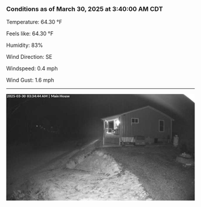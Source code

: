 ### Conditions as of March 30, 2025 at 3:40:00 AM CDT 

Temperature: 64.30 &deg;F

Feels like: 64.30 &deg;F

Humidity: 83%

Wind Direction: SE

Windspeed: 0.4 mph

Wind Gust: 1.6 mph

---

<img src="./images/latest.jpeg"/>

